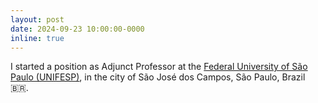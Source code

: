 ```yaml
---
layout: post
date: 2024-09-23 10:00:00-0000
inline: true
---
```


I started a position as Adjunct Professor at the [Federal University of São Paulo (UNIFESP)](https://www.unifesp.br/campus/sjc/), in the city of São José dos Campos, São Paulo, Brazil 🇧🇷.